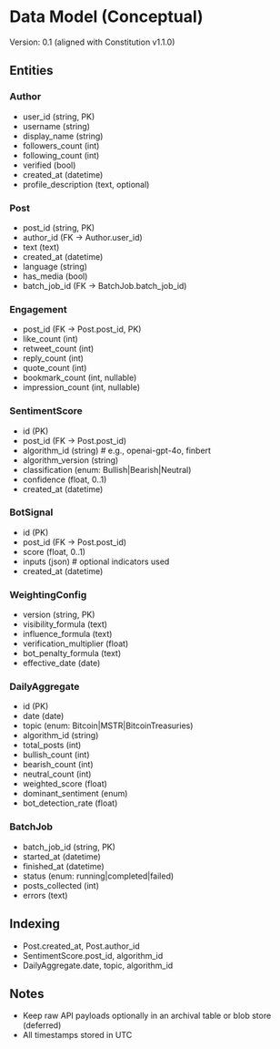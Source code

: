 # Data Model (Conceptual)

Version: 0.1 (aligned with Constitution v1.1.0)

## Entities

### Author
- user_id (string, PK)
- username (string)
- display_name (string)
- followers_count (int)
- following_count (int)
- verified (bool)
- created_at (datetime)
- profile_description (text, optional)

### Post
- post_id (string, PK)
- author_id (FK → Author.user_id)
- text (text)
- created_at (datetime)
- language (string)
- has_media (bool)
- batch_job_id (FK → BatchJob.batch_job_id)

### Engagement
- post_id (FK → Post.post_id, PK)
- like_count (int)
- retweet_count (int)
- reply_count (int)
- quote_count (int)
- bookmark_count (int, nullable)
- impression_count (int, nullable)

### SentimentScore
- id (PK)
- post_id (FK → Post.post_id)
- algorithm_id (string)        # e.g., openai-gpt-4o, finbert
- algorithm_version (string)
- classification (enum: Bullish|Bearish|Neutral)
- confidence (float, 0..1)
- created_at (datetime)

### BotSignal
- id (PK)
- post_id (FK → Post.post_id)
- score (float, 0..1)
- inputs (json)                # optional indicators used
- created_at (datetime)

### WeightingConfig
- version (string, PK)
- visibility_formula (text)
- influence_formula (text)
- verification_multiplier (float)
- bot_penalty_formula (text)
- effective_date (date)

### DailyAggregate
- id (PK)
- date (date)
- topic (enum: Bitcoin|MSTR|BitcoinTreasuries)
- algorithm_id (string)
- total_posts (int)
- bullish_count (int)
- bearish_count (int)
- neutral_count (int)
- weighted_score (float)
- dominant_sentiment (enum)
- bot_detection_rate (float)

### BatchJob
- batch_job_id (string, PK)
- started_at (datetime)
- finished_at (datetime)
- status (enum: running|completed|failed)
- posts_collected (int)
- errors (text)

## Indexing
- Post.created_at, Post.author_id
- SentimentScore.post_id, algorithm_id
- DailyAggregate.date, topic, algorithm_id

## Notes
- Keep raw API payloads optionally in an archival table or blob store (deferred)
- All timestamps stored in UTC
